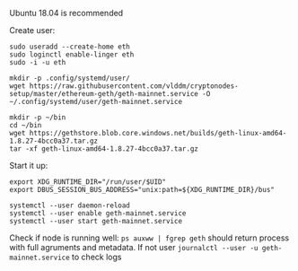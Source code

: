 Ubuntu 18.04 is recommended

Create user:
```
sudo useradd --create-home eth
sudo loginctl enable-linger eth
sudo -i -u eth
```

```
mkdir -p .config/systemd/user/
wget https://raw.githubusercontent.com/vlddm/cryptonodes-setup/master/ethereum-geth/geth-mainnet.service -O ~/.config/systemd/user/geth-mainnet.service

mkdir -p ~/bin
cd ~/bin
wget https://gethstore.blob.core.windows.net/builds/geth-linux-amd64-1.8.27-4bcc0a37.tar.gz
tar -xf geth-linux-amd64-1.8.27-4bcc0a37.tar.gz
```

Start it up:
```
export XDG_RUNTIME_DIR="/run/user/$UID"
export DBUS_SESSION_BUS_ADDRESS="unix:path=${XDG_RUNTIME_DIR}/bus"

systemctl --user daemon-reload
systemctl --user enable geth-mainnet.service
systemctl --user start geth-mainnet.service
```
Check if node is running well: 
`ps auxww | fgrep geth` should return process with full agruments and metadata.
If not user `journalctl --user -u geth-mainnet.service` to check logs


